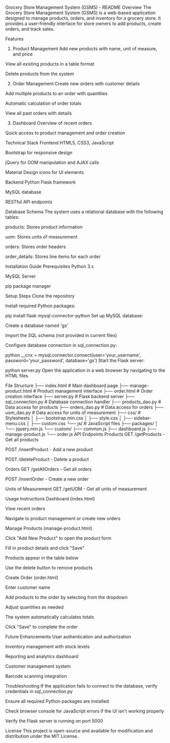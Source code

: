Grocery Store Management System (GSMS) - README
Overview
The Grocery Store Management System (GSMS) is a web-based application designed to manage products, orders, and inventory for a grocery store. It provides a user-friendly interface for store owners to add products, create orders, and track sales.

Features
1. Product Management
Add new products with name, unit of measure, and price

View all existing products in a table format

Delete products from the system

2. Order Management
Create new orders with customer details

Add multiple products to an order with quantities

Automatic calculation of order totals

View all past orders with details

3. Dashboard
Overview of recent orders

Quick access to product management and order creation

Technical Stack
Frontend
HTML5, CSS3, JavaScript

Bootstrap for responsive design

jQuery for DOM manipulation and AJAX calls

Material Design icons for UI elements

Backend
Python Flask framework

MySQL database

RESTful API endpoints

Database Schema
The system uses a relational database with the following tables:

products: Stores product information

uom: Stores units of measurement

orders: Stores order headers

order_details: Stores line items for each order

Installation Guide
Prerequisites
Python 3.x

MySQL Server

pip package manager

Setup Steps
Clone the repository

Install required Python packages:

pip install flask mysql-connector-python
Set up MySQL database:

Create a database named 'gs'

Import the SQL schema (not provided in current files)

Configure database connection in sql_connection.py:

python
__cnx = mysql.connector.connect(user='your_username', password='your_password', database='gs')
Start the Flask server:

python server.py
Open the application in a web browser by navigating to the HTML files

File Structure
├── index.html                # Main dashboard page
├── manage-product.html       # Product management interface
├── order.html                # Order creation interface
├── server.py                 # Flask backend server
├── sql_connection.py         # Database connection handler
├── products_dao.py           # Data access for products
├── orders_dao.py             # Data access for orders
├── uom_dao.py                # Data access for units of measurement
├── css/                      # Stylesheets
│   ├── bootstrap.min.css
│   ├── style.css
│   ├── sidebar-menu.css
│   ├── custom.css
└── js/                       # JavaScript files
    ├── packages/
    │   └── jquery.min.js
    └── custom/
        ├── common.js
        ├── dashboard.js
        ├── manage-product.js
        └── order.js
API Endpoints
Products
GET /getProducts - Get all products

POST /insertProduct - Add a new product

POST /deleteProduct - Delete a product

Orders
GET /getAllOrders - Get all orders

POST /insertOrder - Create a new order

Units of Measurement
GET /getUOM - Get all units of measurement

Usage Instructions
Dashboard (index.html)

View recent orders

Navigate to product management or create new orders

Manage Products (manage-product.html)

Click "Add New Product" to open the product form

Fill in product details and click "Save"

Products appear in the table below

Use the delete button to remove products

Create Order (order.html)

Enter customer name

Add products to the order by selecting from the dropdown

Adjust quantities as needed

The system automatically calculates totals

Click "Save" to complete the order

Future Enhancements
User authentication and authorization

Inventory management with stock levels

Reporting and analytics dashboard

Customer management system

Barcode scanning integration

Troubleshooting
If the application fails to connect to the database, verify credentials in sql_connection.py

Ensure all required Python packages are installed

Check browser console for JavaScript errors if the UI isn't working properly

Verify the Flask server is running on port 5000

License
This project is open-source and available for modification and distribution under the MIT License.
